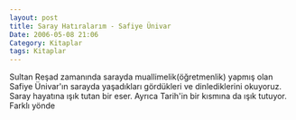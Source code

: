```yaml
---
layout: post
title: Saray Hatıralarım - Safiye Ünivar
Date: 2006-05-08 21:06
Category: Kitaplar
tags: Kitaplar
---
```


Sultan Reşad zamanında sarayda muallimelik(öğretmenlik) yapmış olan
Safiye Ünivar'ın sarayda yaşadıkları gördükleri ve dinlediklerini
okuyoruz. Saray hayatına ışık tutan bir eser. Ayrıca Tarih'in bir
kısmına da ışık tutuyor. Farklı yönde
